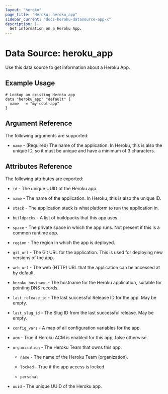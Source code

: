 ```yaml
---
layout: "heroku"
page_title: "Heroku: heroku_app"
sidebar_current: "docs-heroku-datasource-app-x"
description: |-
  Get information on a Heroku App.
---
```


# Data Source: heroku_app

Use this data source to get information about a Heroku App.

## Example Usage

```hcl-terraform
# Lookup an existing Heroku app
data "heroku_app" "default" {
  name   = "my-cool-app"
}
```

## Argument Reference

The following arguments are supported:

* `name` - (Required) The name of the application. In Heroku, this is also the
   unique ID, so it must be unique and have a minimum of 3 characters.

## Attributes Reference

The following attributes are exported:

* `id` - The unique UUID of the Heroku app.

* `name` - The name of the application. In Heroku, this is also the
   unique ID.

* `stack` - The application stack is what platform to run the application
   in.

* `buildpacks` - A list of buildpacks that this app uses.

* `space` - The private space in which the app runs. Not present if this is a common runtime app.

* `region` - The region in which the app is deployed.

* `git_url` - The Git URL for the application. This is used for
   deploying new versions of the app.

* `web_url` - The web (HTTP) URL that the application can be accessed
   at by default.

* `heroku_hostname` - The hostname for the Heroku application, suitable
   for pointing DNS records.

* `last_release_id` - The last successful Release ID for the app. May be empty.

* `last_slug_id` - The Slug ID from the last successful release. May be empty.

* `config_vars` - A map of all configuration variables for the app.

* `acm` - True if Heroku ACM is enabled for this app, false otherwise.

* `organization` - The Heroku Team that owns this app. 

  * `name` - The name of the Heroku Team (organization).

  * `locked` - True if the app access is locked

  * `personal`

* `uuid` - The unique UUID of the Heroku app.